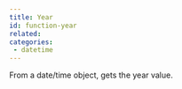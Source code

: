 ```yaml
---
title: Year
id: function-year
related:
categories:
 - datetime
---
```


From a date/time object, gets the year value.